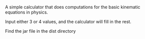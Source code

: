 A simple calculator that does computations for the basic kinematic equations in physics.

Input either 3 or 4 values, and the calculator will fill in the rest.

Find the jar file in the dist directory
